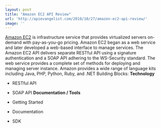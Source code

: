 ```yaml
---
layout: post
title: "Amazon EC2 API Review"
url: 'http://apievangelist.com/2010/10/27/amazon-ec2-api-review/'
image: ''
---
```


[Amazon EC2][1] is infrastructure service that provides virtualized servers on-demand with pay-as-you-go pricing. Amazon EC2 began as a web service and later developed a web-based interface to manage services. The Amazon EC2 API delivers separate RESTful API using a signature authentication and a SOAP API adhering to the WS-Security standard. The web service provides a complete set of methods for deploying and managing server instance. Amazon provides a wide range of language kits including Java, PHP, Python, Ruby, and .NET Building Blocks: **Technology**

  * RESTful API
  * SOAP API
**Documentation / Tools**

  * Getting Started
  * Documentation
  * SDK

   [1]: http://aws.amazon.com/ec2/
